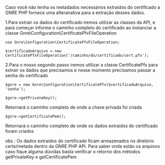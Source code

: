 Caso você não tenha os metadados necessários extraidos do certificado a GNRE PHP fornece uma alteranativa para a extração desses dados.

1.Para extrair os dados do certificado iremos utilizar as classes da API, e para começar informe o caminho completo do certificado ao instanciar a classe  Gnre\Configuration\CertificatePfxFileOperation

`use Gnre\Configuration\CertificatePfxFileOperation;`

`$certificadoArquivo = new CertificatePfxFileOperation('/caminho/do/certificado/cert.pfx');`

2.Para o nosso segundo passo iremos utilizar a classe CertificatePfx para extrair os dados que precisamos e nesse momento precisamos passar a senha do certificado

`$gnre = new Gnre\Configuration\CertificatePfx($certificadoArquivo, 'senha');`

`$gnre->getPrivateKey();`

Retornará o caminho completo de onde a chave privada foi criada

`$gnre->getCertificatePem();`

Retornará o caminho completo de onde os dados extraidos do certificado foram criados

obs : Os dados extraidos do certificado ficam armazenados no diretório certs/metada dentro da GNRE PHP API. Para saber onde estão os arquivos caso fique alguma dúvidas basta verificar o retorno dos métodos  getPrivateKey e  getCertificatePem